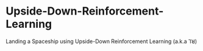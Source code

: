 # Upside-Down-Reinforcement-Learning

Landing a Spaceship using Upside-Down Reinforcement Learning (a.k.a ⅂ꓤ)
